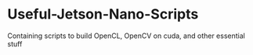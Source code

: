 # Useful-Jetson-Nano-Scripts
Containing scripts to build OpenCL, OpenCV on cuda, and other essential stuff
